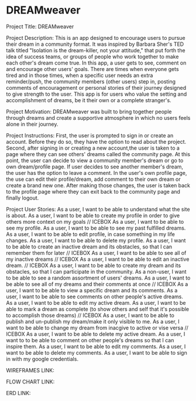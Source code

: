 # DREAMweaver

Project Title: 
DREAMweaver

Project Description: 
This is an app designed to encourage users to pursue their dream in a community format. It was inspired by Barbara Sher's TED talk titled "Isolation is the dream-killer, not your attitude," that put forth the idea of success teams, or groups of people who work together to make each other's dream come true. In this app, a user gets to see, comment on and encourage other users' goals. There are times when everyone gets tired and in those times, when a specific user needs an extra reminder/push, the community members (other users) step in, posting comments of encouragement or personal stories of their journey designed to give strength to the user. This app is for users who value the setting and accomplishment of dreams, be it their own or a complete stranger's. 

Project Motivation:
DREAMweaver was built to bring together people through dreams and create a supportive atmosphere in which no users feels alone in their journey. 

Project Instructions:
First, the user is prompted to sign in or create an account. Before they do so, they have the option to read about the project. Second, after signing in or creating a new account,the user is taken to a page where they can see others' dreams called the community page. At this point, the user can decide to view a community member's dream or go to own dream/profile page. If user decides to see another member's dream, the user has the option to leave a comment. In the user's own profile page, the use can edit their profile/dream, add comment to their own dream or create a brand new one. After making those changes, the user is taken back to the profile page where they can exit back to the community page and finally logout. 

Project User Stories:
As a user, I want to be able to understand what the site is about.
As a user, I want to be able to create my profile in order to give others more context on my goals // ICEBOX
As a user, I want to be able to see my profile.
As a user, I want to be able to see my past fulfilled dreams.
As a user, I want to be able to edit profile, in case something in my life changes.
As a user, I want to be able to delete my profile.
As a user, I want to be able to create an inactive dream and its obstacles, so that I can remember them for later // ICEBOX
As a user, I want to be able to see all of my inactive dreams // ICEBOX
As a user, I want to be able to edit an inactive dream. // ICEBOX
As a user, I want to be able to create my dream and its obstacles, so that I can participate in the community. 
As a non-user, I want to be able to see a random assortment of users' dreams.
As a user, I want to be able to see all of my dreams and their comments at once // ICEBOX
As a user, I want to be able to view a specific dream and its comments.
As a user, I want to be able to see comments on other people's active dreams.
As a user, I want to be able to edit my active dream.
As a user, I want to be able to mark a dream as complete (to show others and self that it's possible to accomplish those dreams) // ICEBOX
As a user, I want to be able to publish and un-publish my dream/make it only visible to me.
As a user, I want to be able to change my dream from inacgive to active or vise versa // ICEBOX
As a user, I want to be able to delete my active dream.
As a user, I want to to be able to comment on other people's dreams so that I can inspire them.
As a user, I want to be able to edit my comments.
As a user, I want to be able to delete my comments.
As a user, I want to be able to sign in with my google credentials.

WIREFRAMES LINK:

FLOW CHART LINK:

ERD LINK:










